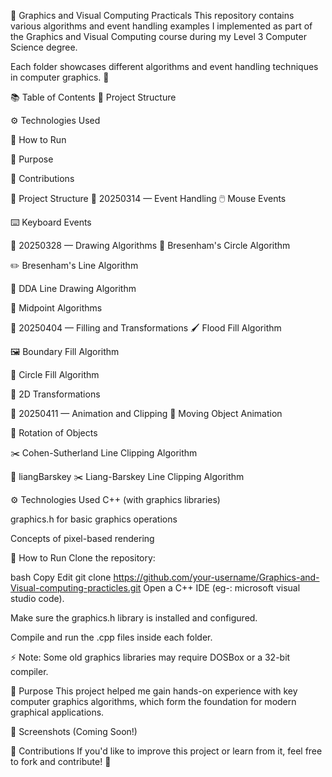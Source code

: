 🎨 Graphics and Visual Computing Practicals
This repository contains various algorithms and event handling examples I implemented as part of the Graphics and Visual Computing course during my Level 3 Computer Science degree.

Each folder showcases different algorithms and event handling techniques in computer graphics. 🚀

📚 Table of Contents
📂 Project Structure

⚙️ Technologies Used

🚀 How to Run

🎯 Purpose

🤝 Contributions


📂 Project Structure
📁 20250314 — Event Handling
🖱️ Mouse Events

⌨️ Keyboard Events

📁 20250328 — Drawing Algorithms
🎯 Bresenham's Circle Algorithm

✏️ Bresenham's Line Algorithm

📐 DDA Line Drawing Algorithm

🧮 Midpoint Algorithms

📁 20250404 — Filling and Transformations
🖌️ Flood Fill Algorithm

🖼️ Boundary Fill Algorithm

🧵 Circle Fill Algorithm

🔄 2D Transformations

📁 20250411 — Animation and Clipping
🚗 Moving Object Animation

🔁 Rotation of Objects

✂️ Cohen-Sutherland Line Clipping Algorithm

📁 liangBarskey
✂️ Liang-Barskey Line Clipping Algorithm

⚙️ Technologies Used
C++ (with graphics libraries)

graphics.h for basic graphics operations

Concepts of pixel-based rendering

🚀 How to Run
Clone the repository:

bash
Copy
Edit
git clone https://github.com/your-username/Graphics-and-Visual-computing-practicles.git
Open a C++ IDE (eg-: microsoft visual studio code).

Make sure the graphics.h library is installed and configured.

Compile and run the .cpp files inside each folder.

⚡ Note: Some old graphics libraries may require DOSBox or a 32-bit compiler.

🎯 Purpose
This project helped me gain hands-on experience with key computer graphics algorithms, which form the foundation for modern graphical applications.

📸 Screenshots
(Coming Soon!)

🤝 Contributions
If you'd like to improve this project or learn from it, feel free to fork and contribute! 🎯
